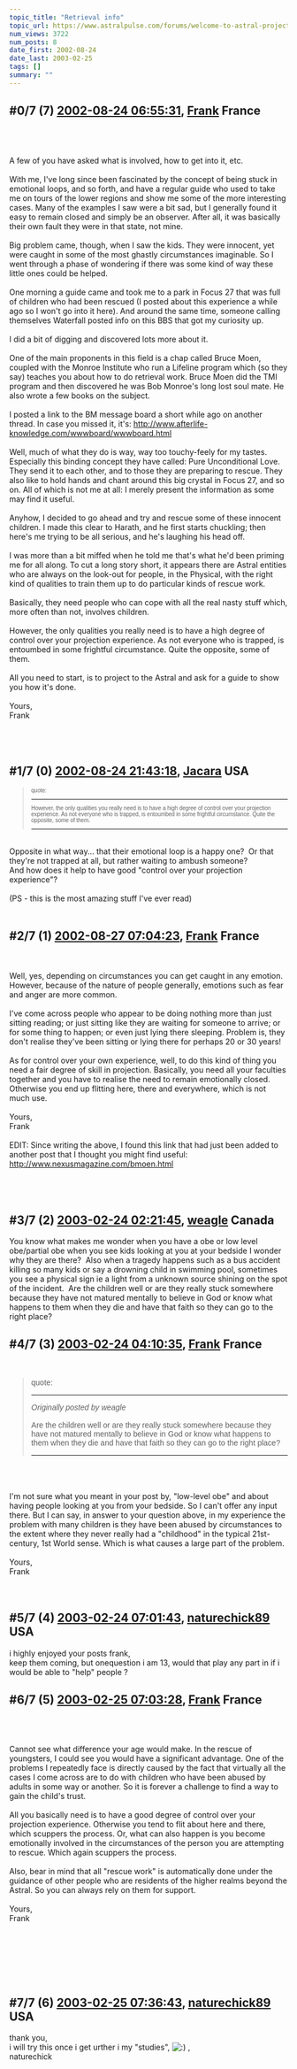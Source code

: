 ```yaml
---
topic_title: "Retrieval info"
topic_url: https://www.astralpulse.com/forums/welcome-to-astral-projection-experiences!/retrieval-info
num_views: 3722
num_posts: 8
date_first: 2002-08-24
date_last: 2003-02-25
tags: []
summary: ""
---
```


## \#0/7 (7) [2002-08-24 06:55:31](https://www.astralpulse.com/forums/index.php?msg=117457), [Frank](https://www.astralpulse.com/forums/profile/?u=359) France ##
<section>
<br>
<br>
<br>
A few of you have asked what is involved, how to get into it, etc.
<br>
<br>
With me, I've long since been fascinated by the concept of being stuck in emotional loops, and so forth, and have a regular guide who used to take me on tours of the lower regions and show me some of the more interesting cases. Many of the examples I saw were a bit sad, but I generally found it easy to remain closed and simply be an observer. After all, it was basically their own fault they were in that state, not mine.
<br>
<br>
Big problem came, though, when I saw the kids. They were innocent, yet were caught in some of the most ghastly circumstances imaginable. So I went through a phase of wondering if there was some kind of way these little ones could be helped.
<br>
<br>
One morning a guide came and took me to a park in Focus 27 that was full of children who had been rescued (I posted about this experience a while ago so I won't go into it here). And around the same time, someone calling themselves Waterfall posted info on this BBS that got my curiosity up.
<br>
<br>
I did a bit of digging and discovered lots more about it.
<br>
<br>
One of the main proponents in this field is a chap called Bruce Moen, coupled with the Monroe Institute who run a Lifeline program which (so they say) teaches you about how to do retrieval work. Bruce Moen did the TMI program and then discovered he was Bob Monroe's long lost soul mate. He also wrote a few books on the subject.
<br>
<br>
I posted a link to the BM message board a short while ago on another thread. In case you missed it, it's:
<a class="bbc_link" href="http://www.afterlife-knowledge.com/wwwboard/wwwboard.html" rel="noopener" target="_blank">
 http://www.afterlife-knowledge.com/wwwboard/wwwboard.html
</a>
<br>
<br>
Well, much of what they do is way, way too touchy-feely for my tastes. Especially this binding concept they have called: Pure Unconditional Love. They send it to each other, and to those they are preparing to rescue. They also like to hold hands and chant around this big crystal in Focus 27, and so on. All of which is not me at all: I merely present the information as some may find it useful.
<br>
<br>
Anyhow, I decided to go ahead and try and rescue some of these innocent children. I made this clear to Harath, and he first starts chuckling; then here's me trying to be all serious, and he's laughing his head off.
<br>
<br>
I was more than a bit miffed when he told me that's what he'd been priming me for all along. To cut a long story short, it appears there are Astral entities who are always on the look-out for people, in the Physical, with the right kind of qualities to train them up to do particular kinds of rescue work.
<br>
<br>
Basically, they need people who can cope with all the real nasty stuff which, more often than not, involves children.
<br>
<br>
However, the only qualities you really need is to have a high degree of control over your projection experience. As not everyone who is trapped, is entoumbed in some frightful circumstance. Quite the opposite, some of them.
<br>
<br>
All you need to start, is to project to the Astral and ask for a guide to show you how it's done.
<br>
<br>
Yours,
<br>
Frank
<br>
<br>
<br>
<br>
</section>

## \#1/7 (0) [2002-08-24 21:43:18](https://www.astralpulse.com/forums/index.php?msg=11139), [Jacara](https://www.astralpulse.com/forums/profile/?u=336) USA ##
<section>
<blockquote id="quote">
 <font face='"Arial"' id="quote" size="1">
  quote:
  <hr height="1" id="quote" noshade=""/>
  However, the only qualities you really need is to have a high degree of control over your projection experience. As not everyone who is trapped, is entoumbed in some frightful circumstance. Quite the opposite, some of them.
  <hr height="1" id="quote" noshade=""/>
 </font>
</blockquote>
<br>
Opposite in what way... that their emotional loop is a happy one?  Or that they're not trapped at all, but rather waiting to ambush someone?
<br>
And how does it help to have good "control over your projection experience"?
<br>
<br>
(PS - this is the most amazing stuff I've ever read)
<br>
<br>
</section>

## \#2/7 (1) [2002-08-27 07:04:23](https://www.astralpulse.com/forums/index.php?msg=11266), [Frank](https://www.astralpulse.com/forums/profile/?u=359) France ##
<section>
<br>
<br>
Well, yes, depending on circumstances you can get caught in any emotion. However, because of the nature of people generally, emotions such as fear and anger are more common.
<br>
<br>
I've come across people who appear to be doing nothing more than just sitting reading; or just sitting like they are waiting for someone to arrive; or for some thing to happen; or even just lying there sleeping. Problem is, they don't realise they've been sitting or lying there for perhaps 20 or 30 years!
<br>
<br>
As for control over your own experience, well, to do this kind of thing you need a fair degree of skill in projection. Basically, you need all your faculties together and you have to realise the need to remain emotionally closed. Otherwise you end up flitting here, there and everywhere, which is not much use.
<br>
<br>
Yours,
<br>
Frank
<br>
<br>
EDIT: Since writing the above, I found this link that had just been added to another post that I thought you might find useful:
<a class="bbc_link" href="http://www.nexusmagazine.com/bmoen.html" rel="noopener" target="_blank">
 http://www.nexusmagazine.com/bmoen.html
</a>
<br>
<br>
<br>
<br>
</section>

## \#3/7 (2) [2003-02-24 02:21:45](https://www.astralpulse.com/forums/index.php?msg=23545), [weagle](https://www.astralpulse.com/forums/profile/?u=538) Canada ##
<section>
You know what makes me wonder when you have a obe or low level obe/partial obe when you see kids looking at you at your bedside I wonder why they are there?  Also when a tragedy happens such as a bus accident killing so many kids or say a drowning child in swimming pool, sometimes you see a physical sign ie a light from a unknown source shining on the spot of the incident.  Are the children well or are they really stuck somewhere because they have not matured mentally to believe in God or know what happens to them when they die and have that faith so they can go to the right place?
</section>

## \#4/7 (3) [2003-02-24 04:10:35](https://www.astralpulse.com/forums/index.php?msg=23549), [Frank](https://www.astralpulse.com/forums/profile/?u=359) France ##
<section>
<br>
<blockquote id='"quote"'>
 <font face='"Arial"' id='"quote"' size='"1"'>
  quote:
  <hr height='"1"' id='"quote"' noshade=""/>
  <i>
   Originally posted by weagle
  </i>
  <br>
  <br>
  Are the children well or are they really stuck somewhere because they have not matured mentally to believe in God or know what happens to them when they die and have that faith so they can go to the right place?
  <br>
  <hr height='"1"' id='"quote"' noshade=""/>
 </font>
</blockquote>
<br>
<br>
<br>
I'm not sure what you meant in your post by, "low-level obe" and about having people looking at you from your bedside. So I can't offer any input there. But I can say, in answer to your question above, in my experience the problem with many children is they have been abused by circumstances to the extent where they never really had a "childhood" in the typical 21st-century, 1st World sense. Which is what causes a large part of the problem.
<br>
<br>
Yours,
<br>
Frank
<br>
<br>
<br>
</section>

## \#5/7 (4) [2003-02-24 07:01:43](https://www.astralpulse.com/forums/index.php?msg=23559), [naturechick89](https://www.astralpulse.com/forums/profile/?u=1901) USA ##
<section>
i highly enjoyed your posts frank,
<br>
keep them coming, but onequestion i am 13, would that play any part in if i would be able to "help" people ?
</section>

## \#6/7 (5) [2003-02-25 07:03:28](https://www.astralpulse.com/forums/index.php?msg=23692), [Frank](https://www.astralpulse.com/forums/profile/?u=359) France ##
<section>
<br>
<br>
<br>
Cannot see what difference your age would make. In the rescue of youngsters, I could see you would have a significant advantage. One of the problems I repeatedly face is directly caused by the fact that virtually all the cases I come across are to do with children who have been abused by adults in some way or another. So it is forever a challenge to find a way to gain the child's trust.
<br>
<br>
All you basically need is to have a good degree of control over your projection experience. Otherwise you tend to flit about here and there, which scuppers the process. Or, what can also happen is you become emotionally involved in the circumstances of the person you are attempting to rescue. Which again scuppers the process.
<br>
<br>
Also, bear in mind that all "rescue work" is automatically done under the guidance of other people who are residents of the higher realms beyond the Astral. So you can always rely on them for support.
<br>
<br>
Yours,
<br>
Frank
<br>
<br>
<br>
<br>
<br>
<br>
<br>
</section>

## \#7/7 (6) [2003-02-25 07:36:43](https://www.astralpulse.com/forums/index.php?msg=23700), [naturechick89](https://www.astralpulse.com/forums/profile/?u=1901) USA ##
<section>
thank you,
<br>
i will try this once i get urther i my "studies",
<img alt=":)" class="smiley" src="https://www.astralpulse.com/forums/Smileys/fugue/smiley.png" title="Smiley"/>
,
<br>
naturechick
</section>